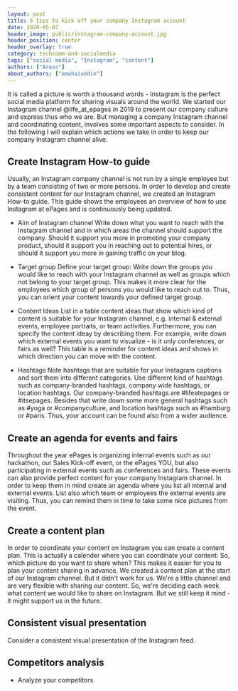 ```yaml
---
layout: post
title: 5 tips to kick off your company Instagram account
date: 2020-05-07
header_image: public/instagram-company-account.jpg
header_position: center
header_overlay: true
category: techcomm-and-socialmedia
tags: ["social media", "Instagram", "content"]
authors: ["Aroso"]
about_authors: ["amahaiuddin"]
---
```


It is called a picture is worth a thousand words - Instagram is the perfect social media platform for sharing visuals around the worlld.
We started our Instagram channel @life_at_epages in 2019 to present our company culture and express thus who we are. 
But managing a company Instagram channel and coordinating content, involves some important aspects to consider.
In the following I will explain which actions we take in order to keep our company Instagram channel alive.

## Create Instagram How-to guide 

Usually, an Instagram company channel is not run by a single employee but by a team consisting of two or more persons.
In order to develop and create consistent content for our Instagram channel, we created an Instagram How-to guide. 
This guide shows the employees an overview of how to use Instagram at ePages and is continuously being updated.  

- Aim of Instagram channel
Write down what you want to reach with the Instagram channel and in which areas the channel should support the company.
Should it support you more in promoting your company product, should it support you in reaching out to potential hires, or should it support you more in gaining traffic on your blog.

- Target group
Define your target group: Write down the groups you would like to reach with your Instagram channel as well as groups which not belong to your target group.
This makes it more clear for the employees which group of persons you would like to reach out to.
Thus, you can orient your content towards your defined target group.

- Content Ideas 
List in a table content ideas that show which kind of content is suitable for your Instagram channel, e.g. internal & external events, employee portraits, or team activities.
Furthermore, you can specify the content ideay by describing them.
For example, write down which external events you want to visualize - is it only conferences, or fairs as well?
This table is a reminder for content ideas and shows in which direction you can move with the content. 

- Hashtags 
Note hashtags that are suitable for your Instagram captions and sort them into different categories.
Use different kind of hashtags such as company-branded hashtags, company wide hashtags, or location hashtags.
Our company-branded hashtags are #lifeatepages or #itsepages.
Besides that write down some more general hashtags such as #yoga or #companyculture, and location hashtags such as #hamburg or #paris.
Thus, your account can be found also from a wider audience.

## Create an agenda for events and fairs 

Throughout the year ePages is organizing internal events such as our hackathon, our Sales Kick-off event, or the ePages YOU, but also participating in external events such as conferences and fairs.
These events can also provide perfect content for your company Instagram channel.
In order to keep them in mind create an agenda where you list all internal and external events.
List also which team or employees the external events are visiting.
Thus, you can remind them in time to take some nice pictures from the event.

## Create a content plan 

In order to coordinate your content on Instagram you can create a content plan. 
This is actually a calender where you can coordinate your content: So, which picture do you want to share when?
This makes it easier for you to plan your content sharing in advance.
We created a content plan at the start of our Instagram channel. 
But it didn't work for us.
We're a little channel and are very flexible with sharing our content.
So, we're deciding each week what content we would like to share on Instagram.
But we still keep it mind - it might support us in the future.

## Consistent visual presentation
Consider a consistent visual presentation of the Instagram feed.

## Competitors analysis 
- Analyze your competitors 